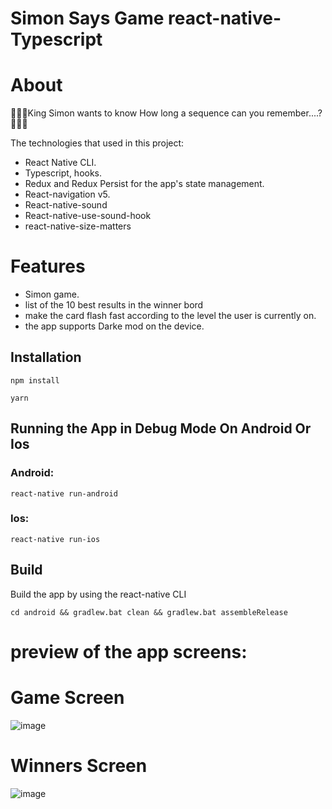 # Simon Says Game react-native-Typescript

# About

🤴🕵️‍♀️King Simon wants to know How long a sequence can you remember....? 🤴🕵️‍♀️


The technologies that used in this project:

- React Native CLI.
- Typescript, hooks.
- Redux and Redux Persist for the app's state management.
- React-navigation v5.
- React-native-sound
- React-native-use-sound-hook
- react-native-size-matters

# Features

- Simon game.
- list of the 10 best results in the winner bord
- make the card flash fast according to the level the user is currently on.
- the app supports Darke mod on the device.

## Installation

```
npm install

yarn

```

## Running the App in Debug Mode On Android Or Ios

### Android:

```
react-native run-android
```

### Ios:

```
react-native run-ios
```

## Build

Build the app by using the react-native CLI

```
cd android && gradlew.bat clean && gradlew.bat assembleRelease
```

# preview of the app screens:

# Game Screen

![image](https://user-images.githubusercontent.com/71942613/155583732-3d7ea507-e8af-4abd-84ed-84fb0d732cb5.png)

# Winners Screen

![image](https://user-images.githubusercontent.com/71942613/155583656-09db2fc8-ff0c-4039-895d-6287be1c05c7.png)